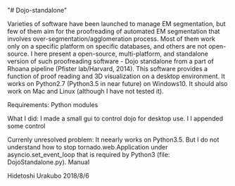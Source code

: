 "# Dojo-standalone"

Varieties of software have been launched to manage EM segmentation, but few of them aim for the proofreading of automated EM segmentation that involves over-segmentation/agglomeration process. Most of them work only on a specific platform on specific databases, and others are not open-source.
   I here present a open-source, multi-platform, and standalone version of such proofreading software - Dojo standalone from a part of Rhoana pipeline (Pfister lab/Harvard, 2014). This software provides a function of proof reading and 3D visualization on a desktop environment. It works on Python2.7 (Python3.5 in near future) on Windows10. It should also work on Mac and Linux (although I have not tested it).

Requirements: Python modules



What I did:
I made a small gui to control dojo for desktop use.
I 
I appended some control 

Currenly unresolved problem:
  It neearly works on Python3.5. But I do not understand how to stop tornado.web.Application under asyncio.set_event_loop that is required by Python3 (file: DojoStandalone.py).
Manual 


Hidetoshi Urakubo
2018/8/6


